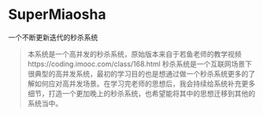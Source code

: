 # SuperMiaosha
一个不断更新迭代的秒杀系统

> 本系统是一个高并发的秒杀系统，原始版本来自于若鱼老师的教学视频https://coding.imooc.com/class/168.html 秒杀系统是一个互联网场景下很典型的高并发系统，最初的学习目的也是想通过做一个秒杀系统更多的了解如何应对高并发场景。在学习完老师的思想后，我会持续给系统补充更多细节，打造一个更加晚上的秒杀系统，也希望能将其中的思想迁移到其他的系统当中。


